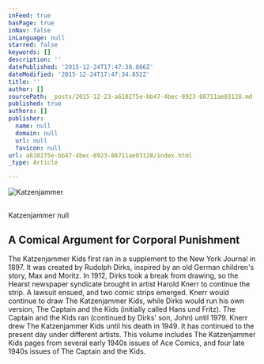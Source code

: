 ```yaml
---
inFeed: true
hasPage: true
inNav: false
inLanguage: null
starred: false
keywords: []
description: ''
datePublished: '2015-12-24T17:47:38.866Z'
dateModified: '2015-12-24T17:47:34.852Z'
title: ''
author: []
sourcePath: _posts/2015-12-23-a610275e-bb47-4bec-8923-88711ae03128.md
published: true
authors: []
publisher:
  name: null
  domain: null
  url: null
  favicon: null
url: a610275e-bb47-4bec-8923-88711ae03128/index.html
_type: Article

---
```

![Katzenjammer](https://s3-us-west-2.amazonaws.com/the-grid-img/p/877cbca2ce57730f11a9a9c9db70f5a443fc6153.jpg)

## 

Katzenjammer
null

## A Comical Argument for Corporal Punishment

The Katzenjammer Kids first ran in a supplement to the New York Journal in 1897\. It was created by Rudolph Dirks, inspired by an old German children's story, Max and Moritz. In 1912, Dirks took a break from drawing, so the Hearst newspaper syndicate brought in artist Harold Knerr to continue the strip. A lawsuit ensued, and two comic strips emerged. Knerr would continue to draw The Katzenjammer Kids, while Dirks would run his own version, The Captain and the Kids (initially called Hans und Fritz). The Captain and the Kids ran (continued by Dirks' son, John) until 1979\. Knerr drew The Katzenjammer Kids until his death in 1949\. It has continued to the present day under different artists.
This volume includes The Katzenjammer Kids pages from several early 1940s issues of Ace Comics, and four late 1940s issues of The Captain and the Kids.